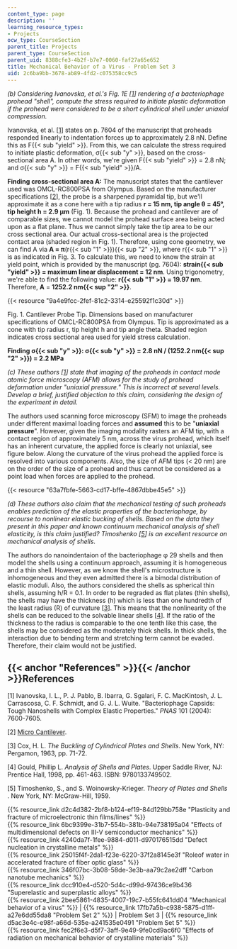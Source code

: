 ```yaml
---
content_type: page
description: ''
learning_resource_types:
- Projects
ocw_type: CourseSection
parent_title: Projects
parent_type: CourseSection
parent_uid: 8388cfe3-4b2f-b7e7-0060-faf27a65e652
title: Mechanical Behavior of a Virus - Problem Set 3
uid: 2c6ba9bb-3678-ab89-4fd2-c075358cc9c5
---
```


_(b) Considering Ivanovska, et al.'s Fig. 1E \[[1](#References)\] rendering of a bacteriophage prohead "shell", compute the stress required to initiate plastic deformation if the prohead were considered to be a short cylindrical shell under uniaxial compression._

Ivanovska, et al. \[[1](#References)\] states on p. 7604 of the manuscript that proheads responded linearly to indentation forces up to approximately 2.8 nN. Define this as F{{< sub "yield" >}}. From this, we can calculate the stress required to initiate plastic deformation, σ{{< sub "y" >}}, based on the cross-sectional area A. In other words, we're given F{{< sub "yield" >}} = 2.8 nN; and σ{{< sub "y" >}} = F{{< sub "yield" >}}/A.

**Finding cross-sectional area A:** The manuscript states that the cantilever used was OMCL-RC800PSA from Olympus. Based on the manufacturer specifications \[[2](#References)\], the probe is a sharpened pyramidal tip, but we'll approximate it as a cone here with a tip radius **r = 15 nm, tip angle θ = 45°, tip height h = 2.9 μm** (Fig. 1). Because the prohead and cantilever are of comparable sizes, we cannot model the prohead surface area being acted upon as a flat plane. Thus we cannot simply take the tip area to be our cross sectional area. Our actual cross-sectional area is the projected contact area (shaded region in Fig. 1). Therefore, using cone geometry, we can find A via **A = π**(r{{< sub "1" >}}){{< sup "2" >}}, where r{{< sub "1" >}} is as indicated in Fig. 3. To calculate this, we need to know the strain at yield point, which is provided by the manuscript (pg. 7604): **strain{{< sub "yield" >}} = maximum linear displacement = 12 nm**. Using trigonometry, we're able to find the following value: **r{{< sub "1" >}} = 19.97 nm**. Therefore, **A** = **1252.2 nm{{< sup "2" >}}**.

{{< resource "9a4e9fcc-2fef-81c2-3314-e25592f1c30d" >}}

Fig. 1. Cantilever Probe Tip. Dimensions based on manufacturer specifications of OMCL-RC800PSA from Olympus. Tip is approximated as a cone with tip radius r, tip height h and tip angle theta. Shaded region indicates cross sectional area used for yield stress calculation.

**Finding σ{{< sub "y" >}}: σ{{< sub "y" >}} = 2.8 nN / (1252.2 nm{{< sup "2" >}}) = 2.2 MPa**

_(c) These authors \[[1](#References)\] state that imaging of the proheads in contact mode atomic force microscopy (AFM) allows for the study of prohead deformation under "uniaxial pressure." This is incorrect at several levels. Develop a brief, justified objection to this claim, considering the design of the experiment in detail._

The authors used scanning force microscopy (SFM) to image the proheads under different maximal loading forces and **assumed** this to be "**uniaxial pressure**". However, given the imaging modality rasters an AFM tip, with a contact region of approximately 5 nm, across the virus prohead, which itself has an inherent curvature, the applied force is clearly not uniaxial, see figure below. Along the curvature of the virus prohead the applied force is resolved into various components. Also, the size of AFM tips (\< 20 nm) are on the order of the size of a prohead and thus cannot be considered as a point load when forces are applied to the prohead.

{{< resource "63a7fbfe-5663-cd17-bffe-4867dbbe45e5" >}}

_(d) These authors also claim that the mechanical testing of such proheads enables prediction of the elastic properties of the bacteriophage, by recourse to nonlinear elastic bucking of shells. Based on the data they present in this paper and known continuum mechanical analysis of shell elasticity, is this claim justified? Timoshenko \[[5](#References)\] is an excellent resource on mechanical analysis of shells._

The authors do nanoindentaion of the bacteriophage φ 29 shells and then model the shells using a continuum approach, assuming it is homogeneous and a thin shell. However, as we know the shell's microstructure is inhomogeneous and they even admitted there is a bimodal distribution of elastic moduli. Also, the authors considered the shells as spherical thin shells, assuming h/R = 0.1. In order to be regraded as flat plates (thin shells), the shells may have the thickness (h) which is less than one hundredth of the least radius (R) of curvature \[[3](#References)\]. This means that the nonlinearity of the shells can be reduced to the solvable linear shells \[[4](#References)\]. If the ratio of the thickness to the radius is comparable to the one tenth like this case, the shells may be considered as the moderately thick shells. In thick shells, the interaction due to bending term and stretching term cannot be evaded. Therefore, their claim would not be justified.

{{< anchor "References" >}}{{< /anchor >}}References
----------------------------------------------------

\[1\] Ivanovska, I. L., P. J. Pablo, B. Ibarra, G. Sgalari, F. C. MacKintosh, J. L. Carrascosa, C. F. Schmidt, and G. J. L. Wuite. "Bacteriophage Capsids: Tough Nanoshells with Complex Elastic Properties." _PNAS_ 101 (2004): 7600-7605.

\[2\] [Micro Cantilever](http://probe.olympus-global.com/en/spec/).

\[3\] Cox, H. L. _The Buckling of Cylindrical Plates and Shells_. New York, NY: Pergamon, 1963, pp. 71-72.

\[4\] Gould, Phillip L. _Analysis of Shells and Plates_. Upper Saddle River, NJ: Prentice Hall, 1998, pp. 461-463. ISBN: 9780133749502.

\[5\] Timoshenko, S., and S. Woinowsky-Krieger. _Theory of Plates and Shells_ . New York, NY: McGraw-Hill, 1959.

{{% resource_link d2c4d382-2bf8-b124-ef19-84d129bb758e "Plasticity and fracture of microelectronic thin films/lines" %}}  
{{% resource_link 6bc9399e-31b7-554b-381b-94e738195a04 "Effects of multidimensional defects on III-V semiconductor mechanics" %}}  
{{% resource_link 4240da7f-1fee-9884-d011-d970176515dd "Defect nucleation in crystalline metals" %}}  
{{% resource_link 25015f4f-2da1-f23e-6220-37f2a8145e3f "Roleof water in accelerated fracture of fiber optic glass" %}}  
{{% resource_link 346f07bc-3b08-58de-3e3b-aa79c2ae2dff "Carbon nanotube mechanics" %}}  
{{% resource_link dcc910e4-d520-5d4c-d99d-97436ce9b436 "Superelastic and superplastic alloys" %}}  
{{% resource_link 2bee5861-4835-4007-19c7-b55fc641dd04 "Mechanical behavior of a virus" %}} | {{% resource_link 17fb7a5b-c938-5875-d1ff-a27e6dd55da8 "Problem Set 2" %}} | Problem Set 3 | {{% resource_link d5ac3e4c-e98f-a66d-535e-a241535e0491 "Problem Set 5" %}}  
{{% resource_link fec2f6e3-d5f7-3aff-9e49-9fe0cd9ac6f0 "Effects of radiation on mechanical behavior of crystalline materials" %}}